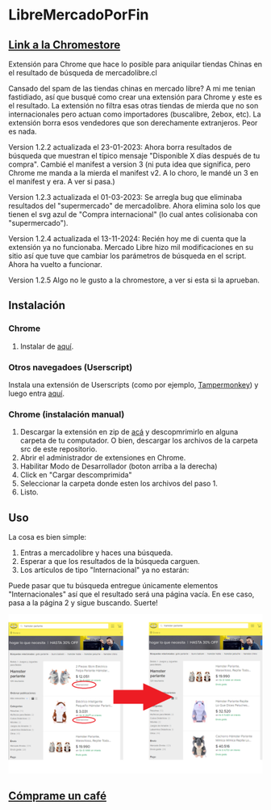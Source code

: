 # LibreMercadoPorFin
## [Link a la Chromestore](https://chrome.google.com/webstore/detail/libre-mercado-por-fin/gkpmkhmeehedhppgjodpjdjbjiaoiphe?hl=es)
Extensión para Chrome que hace lo posible para aniquilar tiendas Chinas en el resultado de búsqueda de mercadolibre.cl

Cansado del spam de las tiendas chinas en mercado libre? A mi me tenian fastidiado, así que busqué como crear una extensión para Chrome y este es el resultado.
La extensión no filtra esas otras tiendas de mierda que no son internacionales pero actuan como importadores (buscalibre, 2ebox, etc). La extensión borra esos vendedores que son derechamente extranjeros. Peor es nada.

Version 1.2.2 actualizada el 23-01-2023: Ahora borra resultados de búsqueda que muestran el típico mensaje "Disponible X días después de tu compra". Cambié el manifest a version 3 (ni puta idea que significa, pero Chrome me manda a la mierda el manifest v2. A lo choro, le mandé un 3 en el manifest y era. A ver si pasa.) 

Version 1.2.3 actualizada el 01-03-2023: Se arregla bug que eliminaba resultados del "supermercado" de mercadolibre. Ahora elimina solo los que tienen el svg azul de "Compra internacional" (lo cual antes colisionaba con "supermercado").

Version 1.2.4 actualizada el 13-11-2024: Recién hoy me di cuenta que la extensión ya no funcionaba. Mercado Libre hizo mil modificaciones en su sitio así que tuve que cambiar los parámetros de búsqueda en el script. Ahora ha vuelto a funcionar.

Version 1.2.5 Algo no le gusto a la chromestore, a ver si esta si la aprueban.

## Instalación

### Chrome
1. Instalar de [aquí](https://chrome.google.com/webstore/detail/libre-mercado-por-fin/gkpmkhmeehedhppgjodpjdjbjiaoiphe?hl=es).

### Otros navegadoes (Userscript)
Instala una extensión de Userscripts (como por ejemplo, [Tampermonkey](https://www.tampermonkey.net/)) y luego entra [aquí](https://github.com/ivanMSC/LibreMercadoPorFin/raw/main/src/script.user.js).

### Chrome (instalación manual)
1. Descargar la extensión en zip de [acá](https://github.com/ivanMSC/LibreMercadoPorFin/blob/main/LibreMercadoPorFin.zip) y descopmrimirlo en alguna carpeta de tu computador. O bien, descargar los archivos de la carpeta src de este repositorio.
2. Abrir el administrador de extensiones en Chrome.
3. Habilitar Modo de Desarrollador (boton arriba a la derecha)
4. Click en "Cargar descomprimida"
5. Seleccionar la carpeta donde esten los archivos del paso 1.
6. Listo.



## Uso
La cosa es bien simple:
1. Entras a mercadolibre y haces una búsqueda.
2. Esperar a que los resultados de la búsqueda carguen.
3. Los artículos de tipo "Internacional" ya no estarán:

Puede pasar que tu búsqueda entregue únicamente elementos "Internacionales" así que el resultado será una página vacía. En ese caso, pasa a la página 2 y sigue buscando. Suerte!

![Ejemplo](https://raw.githubusercontent.com/ivanMSC/LibreMercadoPorFin/main/Ejemplo.png)



## [Cómprame un café](https://linktr.ee/ivanMSC)
